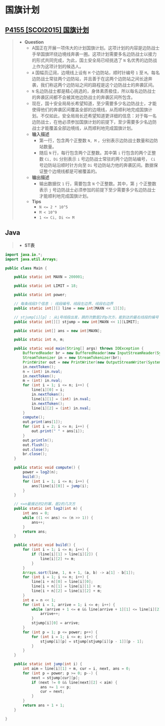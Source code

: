 # 国旗计划

## [P4155 [SCOI2015] 国旗计划](https://www.luogu.com.cn/problem/P4155)

> - **Question**
>   - A国正在开展一项伟大的计划国旗计划。这项计划的内容是边防战士手举国旗环绕边境线奔袭一圈。这项计划需要多名边防战士以接力的形式共同完成，为此，国土安全局已经挑选了 `N` 名优秀的边防战上作为这项计划的候选人。
>   - `A` 国幅员辽阔，边境线上设有 `M` 个边防站，顺时针编号 `1` 至 `M`。每名边防战士常驻两个边防站，并且善于在这两个边防站之间长途奔袭，我们称这两个边防站之间的路程是这个边防战士的奔袭区间。
>   - `N` 名边防战士都是精心挑选的，身体素质极佳，所以每名边防战士的奔袭区间都不会被其他边防战士的奔袭区间所包含。
>   - 现在，国十安全局局长希望知道，至少需要多少名边防战士，才能使得他们的奔袭区间覆盖全部的边境线，从而顺利地完成国旗计划。不仅如此，安全局局长还希望知道更详细的信息：对于每一名边防战士，在他必须参加国旗计划的前提下，至少需要多少名边防战士才能覆盖全部边境线，从而顺利地完成国旗计划。
>   - **输入描述**
>     - 第一行，包含两个正整数 `N, M` ，分别表示边防战士数量和边防站数量。
>     - 随后 `N` 行，每行包含两个正整数。其中第 `i` 行包含的两个正整数 `Ci, Di` 分别表示 `i` 号边防战士常驻的两个边防站编号， `Ci` 号边防站沿顺时针方向至 `Di` 号边防站力他的奔袭区间。数据保证整个边境线都是可被覆盖的。
>   - **输出描述**
>     - 输出数据仅 `1` 行，需要包含 `N` 个正整数。其中，第 `j` 个正整数表示 `j` 号边防战士必须参加的前提下至少需要多少名边防战士才能顺利地完成国旗计划。
>   - **Tips**
>     - `N <= 2 * 10^5`
>     - `M < 10^9`
>     - `1 <= Ci, Di <= M`

## Java

> - **ST表**

```java
import java.io.*;
import java.util.Arrays;

public class Main {

    public static int MAXN = 200001;

    public static int LIMIT = 18;

    public static int power;

    // 每条线段3个信息 : 线段编号、线段左边界、线段右边界
    public static int[][] line = new int[MAXN << 1][3];

    // stjump[i][p] : 从i号线段出发，跳的次数是2的p次方，能到达的最右线段的编号
    public static int[][] stjump = new int[MAXN << 1][LIMIT];

    public static int[] ans = new int[MAXN];

    public static int n, m;

    public static void main(String[] args) throws IOException {
        BufferedReader br = new BufferedReader(new InputStreamReader(System.in));
        StreamTokenizer in = new StreamTokenizer(br);
        PrintWriter out = new PrintWriter(new OutputStreamWriter(System.out));
        in.nextToken();
        n = (int) in.nval;
        in.nextToken();
        m = (int) in.nval;
        for (int i = 1; i <= n; i++) {
            line[i][0] = i;
            in.nextToken();
            line[i][1] = (int) in.nval;
            in.nextToken();
            line[i][2] = (int) in.nval;
        }
        compute();
        out.print(ans[1]);
        for (int i = 2; i <= n; i++) {
            out.print(" " + ans[i]);
        }
        out.println();
        out.flush();
        out.close();
        br.close();
    }

    public static void compute() {
        power = log2(n);
        build();
        for (int i = 1; i <= n; i++) {
            ans[line[i][0]] = jump(i);
        }
    }

    // <=n最接近的2的幂，是2的几次方
    public static int log2(int n) {
        int ans = 0;
        while ((1 << ans) <= (n >> 1)) {
            ans++;
        }
        return ans;
    }

    public static void build() {
        for (int i = 1; i <= n; i++) {
            if (line[i][1] > line[i][2]) {
                line[i][2] += m;
            }
        }
        Arrays.sort(line, 1, n + 1, (a, b) -> a[1] - b[1]);
        for (int i = 1; i <= n; i++) {
            line[i + n][0] = line[i][0];
            line[i + n][1] = line[i][1] + m;
            line[i + n][2] = line[i][2] + m;
        }
        int e = n << 1;
        for (int i = 1, arrive = 1; i <= e; i++) {
            while (arrive + 1 <= e && line[arrive + 1][1] <= line[i][2]) {
                arrive++;
            }
            stjump[i][0] = arrive;
        }
        for (int p = 1; p <= power; p++) {
            for (int i = 1; i <= e; i++) {
                stjump[i][p] = stjump[stjump[i][p - 1]][p - 1];
            }
        }
    }

    public static int jump(int i) {
        int aim = line[i][1] + m, cur = i, next, ans = 0;
        for (int p = power; p >= 0; p--) {
            next = stjump[cur][p];
            if (next != 0 && line[next][2] < aim) {
                ans += 1 << p;
                cur = next;
            }
        }
        return ans + 1 + 1;
    }

}
```
